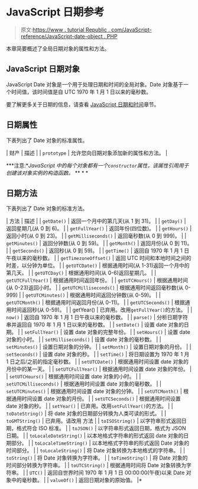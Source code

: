 # JavaScript 日期参考

> 原文:[https://www . tutorial Republic . com/JavaScript-reference/JavaScript-date-object . PHP](https://www.tutorialrepublic.com/javascript-reference/javascript-date-object.php)

本章简要概述了全局日期对象的属性和方法。

## JavaScript 日期对象

JavaScript Date 对象是一个用于处理日期和时间的全局对象。Date 对象基于一个时间值，该时间值是自 UTC 1970 年 1 月 1 日以来的毫秒数。

要了解更多关于日期的信息，请查看 [JavaScript 日期和时间](/javascript-tutorial/javascript-date-and-time.php)章节。

## 日期属性

下表列出了 Date 对象的标准属性。

| 财产 | 描述 |
| `prototype` | 允许您向日期对象添加新的属性和方法。 |

 ***注意:**JavaScript 中的每个对象都有一个`constructor`属性，该属性引用用于创建该对象实例的构造函数。*  ** * *

## 日期方法

下表列出了 Date 对象的标准方法。

| 方法 | 描述 |
| `getDate()` | 返回一个月中的第几天(从 1 到 31)。 |
| `getDay()` | 返回星期几(从 0 到 6)。 |
| `getFullYear()` | 返回年份(四位数)。 |
| `getHours()` | 返回小时(从 0 到 23)。 |
| `getMilliseconds()` | 返回毫秒数(从 0 到 999)。 |
| `getMinutes()` | 返回分钟数(从 0 到 59)。 |
| `getMonth()` | 返回月份(从 0 到 11)。 |
| `getSeconds()` | 返回秒(从 0 到 59)。 |
| `getTime()` | 返回自 1970 年 1 月 1 日午夜以来的毫秒数。 |
| `getTimezoneOffset()` | 返回 UTC 时间和本地时间之间的时差，以分钟为单位。 |
| `getUTCDate()` | 根据通用时间(从 1-31)返回一个月中的第几天。 |
| `getUTCDay()` | 根据通用时间(从 0-6)返回星期几。 |
| `getUTCFullYear()` | 根据通用时间返回年份。 |
| `getUTCHours()` | 根据通用时间(从 0-23)返回小时。 |
| `getUTCMilliseconds()` | 根据通用时间返回毫秒数(从 0-999) |
| `getUTCMinutes()` | 根据通用时间返回分钟数(从 0-59)。 |
| `getUTCMonth()` | 根据通用时间返回月份(从 0-11)。 |
| `getUTCSeconds()` | 根据通用时间返回秒(从 0-59)。 |
| getYear() | 已弃用。改用`getFullYear()`的方法。 |
| `now()` | 返回自 1970 年 1 月 1 日午夜以来的毫秒数。 |
| `parse()` | 分析日期字符串并返回自 1970 年 1 月 1 日以来的毫秒数。 |
| `setDate()` | 设置 date 对象的日期。 |
| `setFullYear()` | 设置 date 对象的完整年份。 |
| `setHours()` | 设置 date 对象的小时。 |
| `setMilliseconds()` | 设置 date 对象的毫秒数。 |
| `setMinutes()` | 设置日期对象的分钟。 |
| `setMonth()` | 设置日期对象的月份。 |
| `setSeconds()` | 设置 date 对象的秒。 |
| `setTime()` | 将日期设置为 1970 年 1 月 1 日之后/之前的指定毫秒数。 |
| `setUTCDate()` | 根据通用时间设置 date 对象的月份中的某一天。 |
| `setUTCFullYear()` | 根据通用时间设置 date 对象的年份。 |
| `setUTCHours()` | 根据通用时间设置 date 对象的小时。 |
| `setUTCMilliseconds()` | 根据通用时间设置 date 对象的毫秒数。 |
| `setUTCMinutes()` | 根据通用时间设置 date 对象的分钟。 |
| `setUTCMonth()` | 根据通用时间设置 date 对象的月份。 |
| `setUTCSeconds()` | 根据通用时间设置 date 对象的秒。 |
| `setYear()` | 已弃用。改用`setFullYear()`的方法。 |
| `toDateString()` | 将 date 对象的日期部分转换为人类可读的形式。 |
| `toGMTString()` | 已弃用。请改用  方法 |
| `toISOString()` | 以字符串形式返回日期，格式符合 ISO 标准。 |
| `toJSON()` | 以字符串形式返回日期，格式为 JSON 日期。 |
| `toLocaleDateString()` | 以本地格式字符串的形式返回 date 对象的日期部分。 |
| `toLocaleTimeString()` | 以本地格式字符串的形式返回 Date 对象的时间部分。 |
| `toLocaleString()` | 将 Date 对象转换为本地格式的字符串。 |
| `toString()` | 将 Date 对象转换为字符串。 |
| `toTimeString()` | 将 Date 对象的时间部分转换为字符串。 |
| `toUTCString()` | 根据通用时间将 Date 对象转换为字符串。 |
| `UTC()` | 返回自世界时间 1970 年 1 月 1 日 00:00:00(午夜)以来 Date 对象中的毫秒数。 |
| `valueOf()` | 返回日期对象的原始值。 |*
